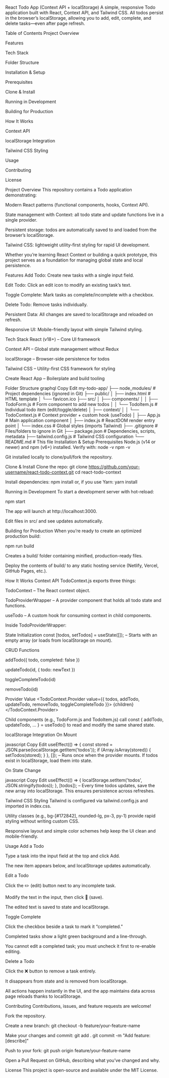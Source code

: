 React Todo App (Context API + localStorage)
A simple, responsive Todo application built with React, Context API, and Tailwind CSS. All todos persist in the browser’s localStorage, allowing you to add, edit, complete, and delete tasks—even after page refresh.

Table of Contents
Project Overview

Features

Tech Stack

Folder Structure

Installation & Setup

Prerequisites

Clone & Install

Running in Development

Building for Production

How It Works

Context API

localStorage Integration

Tailwind CSS Styling

Usage

Contributing

License

Project Overview
This repository contains a Todo application demonstrating:

Modern React patterns (functional components, hooks, Context API).

State management with Context: all todo state and update functions live in a single provider.

Persistent storage: todos are automatically saved to and loaded from the browser’s localStorage.

Tailwind CSS: lightweight utility-first styling for rapid UI development.

Whether you’re learning React Context or building a quick prototype, this project serves as a foundation for managing global state and local persistence.

Features
Add Todo: Create new tasks with a single input field.

Edit Todo: Click an edit icon to modify an existing task’s text.

Toggle Complete: Mark tasks as complete/incomplete with a checkbox.

Delete Todo: Remove tasks individually.

Persistent Data: All changes are saved to localStorage and reloaded on refresh.

Responsive UI: Mobile-friendly layout with simple Tailwind styling.

Tech Stack
React (v18+) – Core UI framework

Context API – Global state management without Redux

localStorage – Browser-side persistence for todos

Tailwind CSS – Utility-first CSS framework for styling

Create React App – Boilerplate and build tooling

Folder Structure
graphql
Copy
Edit
my-todo-app/
├── node_modules/              # Project dependencies (ignored in Git)
├── public/
│   ├── index.html             # HTML template
│   └── favicon.ico
├── src/
│   ├── components/
│   │   ├── TodoForm.js        # Form component to add new todos
│   │   └── TodoItem.js        # Individual todo item (edit/toggle/delete)
│   ├── context/
│   │   └── TodoContext.js     # Context provider + custom hook (useTodo)
│   ├── App.js                 # Main application component
│   ├── index.js               # ReactDOM render entry point
│   └── index.css              # Global styles (imports Tailwind)
├── .gitignore                 # Files/folders to ignore in Git
├── package.json               # Dependencies, scripts, metadata
├── tailwind.config.js         # Tailwind CSS configuration
└── README.md                  # This file
Installation & Setup
Prerequisites
Node.js (v14 or newer) and npm (v6+) installed. Verify with:
node -v
npm -v

Git installed locally to clone/pull/fork the repository.

Clone & Install
Clone the repo:
git clone https://github.com/your-username/react-todo-context.git
cd react-todo-context

Install dependencies:
npm install
or, if you use Yarn:
yarn install

Running in Development
To start a development server with hot-reload:

npm start

The app will launch at http://localhost:3000.

Edit files in src/ and see updates automatically.

Building for Production
When you’re ready to create an optimized production build:

npm run build

Creates a build/ folder containing minified, production-ready files.

Deploy the contents of build/ to any static hosting service (Netlify, Vercel, GitHub Pages, etc.).

How It Works
Context API
TodoContext.js exports three things:

TodoContext – The React context object.

TodoProviderWrapper – A provider component that holds all todo state and functions.

useTodo – A custom hook for consuming context in child components.

Inside TodoProviderWrapper:

State Initialization
const [todos, setTodos] = useState([]);
– Starts with an empty array (or loads from localStorage on mount).

CRUD Functions

addTodo({ todo, completed: false })

updateTodo(id, { todo: newText })

toggleCompleteTodo(id)

removeTodo(id)

Provider Value
<TodoContext.Provider value={{ todos, addTodo, updateTodo, removeTodo, toggleCompleteTodo }}>
{children}
</TodoContext.Provider>

Child components (e.g., TodoForm.js and TodoItem.js) call const { addTodo, updateTodo, … } = useTodo() to read and modify the same shared state.

localStorage Integration
On Mount

javascript
Copy
Edit
useEffect(() => {
  const stored = JSON.parse(localStorage.getItem('todos'));
  if (Array.isArray(stored)) {
    setTodos(stored);
  }
}, []);
– Runs once when the provider mounts. If todos exist in localStorage, load them into state.

On State Change

javascript
Copy
Edit
useEffect(() => {
  localStorage.setItem('todos', JSON.stringify(todos));
}, [todos]);
– Every time todos updates, save the new array into localStorage. This ensures persistence across refreshes.

Tailwind CSS Styling
Tailwind is configured via tailwind.config.js and imported in index.css.

Utility classes (e.g., bg-[#172842], rounded-lg, px-3, py-1) provide rapid styling without writing custom CSS.

Responsive layout and simple color schemes help keep the UI clean and mobile-friendly.

Usage
Add a Todo

Type a task into the input field at the top and click Add.

The new item appears below, and localStorage updates automatically.

Edit a Todo

Click the ✏️ (edit) button next to any incomplete task.

Modify the text in the input, then click 💾 (save).

The edited text is saved to state and localStorage.

Toggle Complete

Click the checkbox beside a task to mark it “completed.”

Completed tasks show a light green background and a line-through.

You cannot edit a completed task; you must uncheck it first to re-enable editing.

Delete a Todo

Click the ❌ button to remove a task entirely.

It disappears from state and is removed from localStorage.

All actions happen instantly in the UI, and the app maintains data across page reloads thanks to localStorage.

Contributing
Contributions, issues, and feature requests are welcome!

Fork the repository.

Create a new branch:
git checkout -b feature/your-feature-name

Make your changes and commit:
git add .
git commit -m "Add feature: [describe]"

Push to your fork:
git push origin feature/your-feature-name

Open a Pull Request on GitHub, describing what you’ve changed and why.

License
This project is open-source and available under the MIT License.